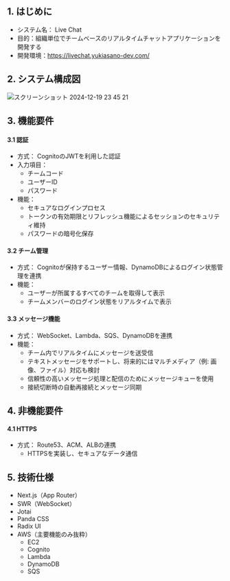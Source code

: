 ## 1. はじめに
- システム名： Live Chat
- 目的：組織単位でチームベースのリアルタイムチャットアプリケーションを開発する
- 開発環境：https://livechat.yukiasano-dev.com/

## 2. システム構成図
![スクリーンショット 2024-12-19 23 45 21](https://github.com/user-attachments/assets/52246bc2-7ad5-4a1f-816a-031bd1ed111b)

## 3. 機能要件
#### 3.1 認証
- 方式： CognitoのJWTを利用した認証
- 入力項目：
  - チームコード
  - ユーザーID
  - パスワード
- 機能：
  - セキュアなログインプロセス
  - トークンの有効期限とリフレッシュ機能によるセッションのセキュリティ維持
  - パスワードの暗号化保存
#### 3.2 チーム管理
- 方式： Cognitoが保持するユーザー情報、DynamoDBによるログイン状態管理を連携
- 機能：
  - ユーザーが所属するすべてのチームを取得して表示
  - チームメンバーのログイン状態をリアルタイムで表示
#### 3.3 メッセージ機能
- 方式： WebSocket、Lambda、SQS、DynamoDBを連携
- 機能：
  - チーム内でリアルタイムにメッセージを送受信
  - テキストメッセージをサポートし、将来的にはマルチメディア（例: 画像、ファイル）対応も検討
  - 信頼性の高いメッセージ処理と配信のためにメッセージキューを使用
  - 接続切断時の自動再接続とメッセージ同期

## 4. 非機能要件
#### 4.1 HTTPS
- 方式： Route53、ACM、ALBの連携
  - HTTPSを実装し、セキュアなデータ通信

## 5. 技術仕様
- Next.js（App Router）
- SWR（WebSocket）
- Jotai
- Panda CSS
- Radix UI
- AWS（主要機能のみ抜粋）
  - EC2
  - Cognito
  - Lambda
  - DynamoDB
  - SQS
